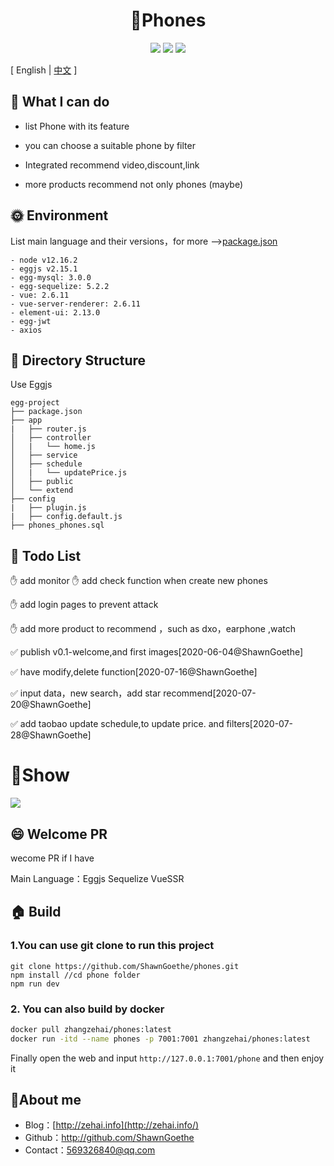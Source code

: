 <div align="center">
<h1>📱Phones</h1>
  <img src="https://img.shields.io/badge/License-MIT-blue.svg"/>
  <img src="https://img.shields.io/static/v1?label=electron&message=7.1.7&color="/>
  <img src="https://img.shields.io/badge/language-javascript-yellow.svg?style=flat-square"/>
</div>


[ English | [中文](./README-CN.md) ]

## 🤔 What I can do

- list Phone with its feature

- you can choose a suitable phone by filter

- Integrated recommend video,discount,link

- more products recommend not only phones (maybe)

  



## 🌞 Environment

List main language and their versions，for more -->[package.json](./package.json)

```
- node v12.16.2
- eggjs v2.15.1
- egg-mysql: 3.0.0
- egg-sequelize: 5.2.2
- vue: 2.6.11
- vue-server-renderer: 2.6.11
- element-ui: 2.13.0
- egg-jwt 
- axios
```





## 🌲 Directory Structure

Use Eggjs

```
egg-project
├── package.json
├── app
|   ├── router.js
│   ├── controller
│   |   └── home.js
│   ├── service
│   ├── schedule
│   |   └── updatePrice.js
│   ├── public 
│   └── extend 
├── config
|   ├── plugin.js
|   ├── config.default.js
├── phones_phones.sql
```





## 🐼 Todo List


:hand: add monitor
:hand: add check function when create new phones

:hand: add login pages to prevent attack

:hand: add more product to recommend ，such as dxo，earphone ,watch

:white_check_mark:  publish v0.1-welcome,and first images[2020-06-04@ShawnGoethe]

:white_check_mark:  have modify,delete function[2020-07-16@ShawnGoethe]

:white_check_mark:  input data，new search，add star recommend[2020-07-20@ShawnGoethe]

:white_check_mark:  add taobao update schedule,to update price. and filters[2020-07-28@ShawnGoethe]



# 🚩Show

![](https://zehai-github.oss-cn-beijing.aliyuncs.com/index.jpg)



## 😄 Welcome PR

wecome PR if I have

Main Language：Eggjs Sequelize VueSSR





## 🏠 Build

### 1.You can use git clone to run this project 

```shell
git clone https://github.com/ShawnGoethe/phones.git
npm install //cd phone folder
npm run dev
```

### 2. You can also build by docker

```sh
docker pull zhangzehai/phones:latest
docker run -itd --name phones -p 7001:7001 zhangzehai/phones:latest
```

Finally open the web and input `http://127.0.0.1:7001/phone`  and then enjoy it

## 🚩About me

- Blog：[http://zehai.info](http://zehai.info/)
- Github：http://github.com/ShawnGoethe
- Contact：569326840@qq.com
